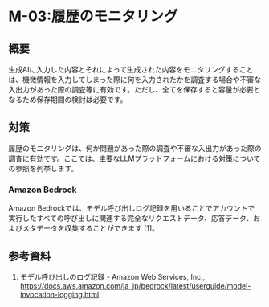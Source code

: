 # M-03:履歴のモニタリング
## 概要
生成AIに入力した内容とそれによって生成された内容をモニタリングすることは、機微情報を入力してしまった際に何を入力されたかを調査する場合や不審な入出力があった際の調査等に有効です。ただし、全てを保存すると容量が必要となるため保存期間の検討は必要です。

## 対策
履歴のモニタリングは、何か問題があった際の調査や不審な入出力があった際の調査に有効です。ここでは、主要なLLMプラットフォームにおける対策についての参照を列挙します。

### Amazon Bedrock
Amazon Bedrockでは、モデル呼び出しログ記録を用いることでアカウントで実行したすべての呼び出しに関連する完全なリクエストデータ、応答データ、およびメタデータを収集することができます [1]。

## 参考資料
1. モデル呼び出しのログ記録 - Amazon Web Services, Inc., https://docs.aws.amazon.com/ja_jp/bedrock/latest/userguide/model-invocation-logging.html
